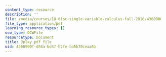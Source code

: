 ```yaml
---
content_type: resource
description: ''
file: /media/courses/18-01sc-single-variable-calculus-fall-2010/4360900fd84abd47b2feba5b70ceaa6b_TpWQlKHPyJ4.pdf
file_type: application/pdf
learning_resource_types: []
ocw_type: OCWFile
resourcetype: Document
title: 3play pdf file
uid: 4360900f-d84a-bd47-b2fe-ba5b70ceaa6b
---
```

